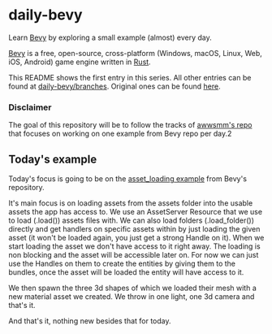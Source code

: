# daily-bevy

Learn [Bevy](https://bevyengine.org/) by exploring a small example (almost) every day.

[Bevy](https://github.com/bevyengine/bevy/) is a free, open-source, cross-platform (Windows, macOS, Linux, Web, iOS, Android) game engine written in [Rust](https://www.rust-lang.org/).

This README shows the first entry in this series. All other entries can be found at [daily-bevy/branches](https://github.com/vroussea/daily-bevy/branches).
Original ones can be found [here](https://github.com/awwsmm/daily-bevy/branches).

### Disclaimer
The goal of this repository will be to follow the tracks of [awwsmm's repo](https://github.com/awwsmm/daily-bevy/blob/master/README.md) that focuses on working on one example from Bevy repo per day.2

## Today's example
Today's focus is going to be on the [asset_loading example](https://github.com/bevyengine/bevy/blob/release-0.12.1/examples/asset/asset_loading.rs) from Bevy's repository.

It's main focus is on loading assets from the assets folder into the usable assets the app has access to. We use an AssetServer Resource that we use to load (.load()) assets files with. We can also load folders (.load_folder()) directly and get handlers on specific assets within by just loading the given asset (it won't be loaded again, you just get a strong Handle on it). When we start loading the asset we don't have access to it right away. The loading is non blocking and the asset will be accessible later on. For now we can just use the Handles on them to create the entities by giving them to the bundles, once the asset will be loaded the entity will have access to it.

We then spawn the three 3d shapes of which we loaded their mesh with a new material asset we created. We throw in one light, one 3d camera and that's it.

And that's it, nothing new besides that for today.